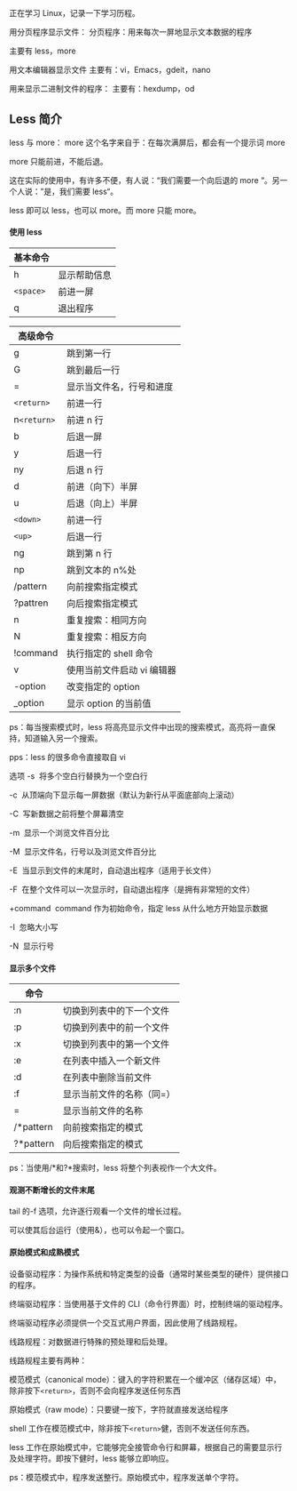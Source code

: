 正在学习 Linux，记录一下学习历程。

用分页程序显示文件：
分页程序：用来每次一屏地显示文本数据的程序

主要有 less，more

用文本编辑器显示文件
主要有：vi，Emacs，gdeit，nano

用来显示二进制文件的程序：
主要有：hexdump，od

## Less 简介

less 与 more：
more 这个名字来自于：在每次满屏后，都会有一个提示词 more

more 只能前进，不能后退。

这在实际的使用中，有许多不便，有人说：“我们需要一个向后退的 more “。另一个人说：”是，我们需要 less“。

less 即可以 less，也可以 more。而 more 只能 more。

#### 使用 less

| 基本命令  |              |
| --------- | ------------ |
| h         | 显示帮助信息 |
| `<space>` | 前进一屏     |
| q         | 退出程序     |

| 高级命令    |                            |
| ----------- | -------------------------- |
| g           | 跳到第一行                 |
| G           | 跳到最后一行               |
| =           | 显示当文件名，行号和进度   |
| `<return>`  | 前进一行                   |
| n`<return>` | 前进 n 行                  |
| b           | 后退一屏                   |
| y           | 后退一行                   |
| ny          | 后退 n 行                  |
| d           | 前进（向下）半屏           |
| u           | 后退（向上）半屏           |
| `<down>`    | 前进一行                   |
| `<up>`      | 后退一行                   |
| ng          | 跳到第 n 行                |
| np          | 跳到文本的 n%处            |
| /pattern    | 向前搜索指定模式           |
| ?pattren    | 向后搜索指定模式           |
| n           | 重复搜索：相同方向         |
| N           | 重复搜索：相反方向         |
| !command    | 执行指定的 shell 命令      |
| v           | 使用当前文件启动 vi 编辑器 |
| -option     | 改变指定的 option          |
| \_option    | 显示 option 的当前值       |

ps：每当搜索模式时，less 将高亮显示文件中出现的搜索模式，高亮将一直保持，知道输入另一个搜索。

pps：less 的很多命令直接取自 vi

选项
-s  将多个空白行替换为一个空白行

-c  从顶端向下显示每一屏数据（默认为新行从平面底部向上滚动）

-C  写新数据之前将整个屏幕清空

-m  显示一个浏览文件百分比

-M  显示文件名，行号以及浏览文件百分比

-E  当显示到文件的末尾时，自动退出程序（适用于长文件）

-F  在整个文件可以一次显示时，自动退出程序（是拥有非常短的文件）

+command  command 作为初始命令，指定 less 从什么地方开始显示数据

-I  忽略大小写

-N  显示行号

#### 显示多个文件

| 命令       |                           |
| ---------- | ------------------------- |
| :n         | 切换到列表中的下一个文件  |
| :p         | 切换到列表中的前一个文件  |
| :x         | 切换到列表中的第一个文件  |
| :e         | 在列表中插入一个新文件    |
| :d         | 在列表中删除当前文件      |
| :f         | 显示当前文件的名称（同=） |
| =          | 显示当前文件的名称        |
| /\*pattern | 向前搜索指定的模式        |
| ?\*pattern | 向后搜索指定的模式        |

ps：当使用/*和?*搜索时，less 将整个列表视作一个大文件。

#### 观测不断增长的文件末尾

tail 的-f 选项，允许逐行观看一个文件的增长过程。

可以使其后台运行（使用&），也可以令起一个窗口。

#### 原始模式和成熟模式

设备驱动程序：为操作系统和特定类型的设备（通常时某些类型的硬件）提供接口的程序。

终端驱动程序：当使用基于文件的 CLI（命令行界面）时，控制终端的驱动程序。

终端驱动程序必须提供一个交互式用户界面，因此使用了线路规程。

线路规程：对数据进行特殊的预处理和后处理。

线路规程主要有两种：

模范模式（canonical mode）：键入的字符积累在一个缓冲区（储存区域）中，除非按下`<return>`，否则不会向程序发送任何东西

原始模式（raw mode）：只要键一按下，字符就直接发送给程序

shell 工作在模范模式中，除非按下`<return>`健，否则不发送任何东西。

less 工作在原始模式中，它能够完全接管命令行和屏幕，根据自己的需要显示行及处理字符。即按下健时，less 能够立即响应。

ps：模范模式中，程序发送整行。原始模式中，程序发送单个字符。
